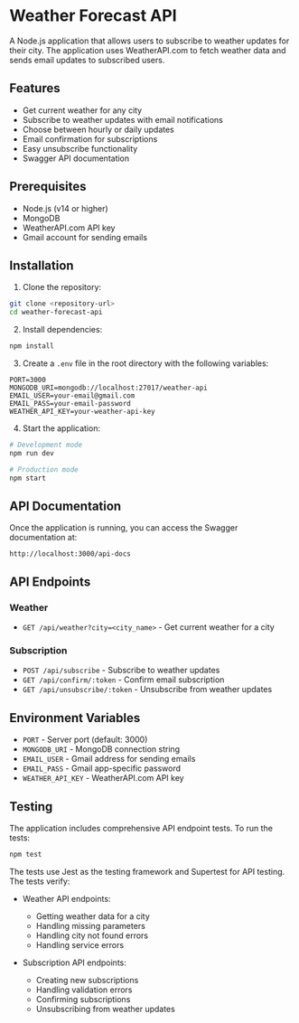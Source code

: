 # Weather Forecast API

A Node.js application that allows users to subscribe to weather updates for their city. The application uses WeatherAPI.com to fetch weather data and sends email updates to subscribed users.

## Features

- Get current weather for any city
- Subscribe to weather updates with email notifications
- Choose between hourly or daily updates
- Email confirmation for subscriptions
- Easy unsubscribe functionality
- Swagger API documentation

## Prerequisites

- Node.js (v14 or higher)
- MongoDB
- WeatherAPI.com API key
- Gmail account for sending emails

## Installation

1. Clone the repository:

```bash
git clone <repository-url>
cd weather-forecast-api
```

2. Install dependencies:

```bash
npm install
```

3. Create a `.env` file in the root directory with the following variables:

```
PORT=3000
MONGODB_URI=mongodb://localhost:27017/weather-api
EMAIL_USER=your-email@gmail.com
EMAIL_PASS=your-email-password
WEATHER_API_KEY=your-weather-api-key
```

4. Start the application:

```bash
# Development mode
npm run dev

# Production mode
npm start
```

## API Documentation

Once the application is running, you can access the Swagger documentation at:

```
http://localhost:3000/api-docs
```

## API Endpoints

### Weather

- `GET /api/weather?city=<city_name>` - Get current weather for a city

### Subscription

- `POST /api/subscribe` - Subscribe to weather updates
- `GET /api/confirm/:token` - Confirm email subscription
- `GET /api/unsubscribe/:token` - Unsubscribe from weather updates

## Environment Variables

- `PORT` - Server port (default: 3000)
- `MONGODB_URI` - MongoDB connection string
- `EMAIL_USER` - Gmail address for sending emails
- `EMAIL_PASS` - Gmail app-specific password
- `WEATHER_API_KEY` - WeatherAPI.com API key

## Testing

The application includes comprehensive API endpoint tests. To run the tests:

```bash
npm test
```

The tests use Jest as the testing framework and Supertest for API testing. The tests verify:

- Weather API endpoints:
  - Getting weather data for a city
  - Handling missing parameters
  - Handling city not found errors
  - Handling service errors

- Subscription API endpoints:
  - Creating new subscriptions
  - Handling validation errors
  - Confirming subscriptions
  - Unsubscribing from weather updates